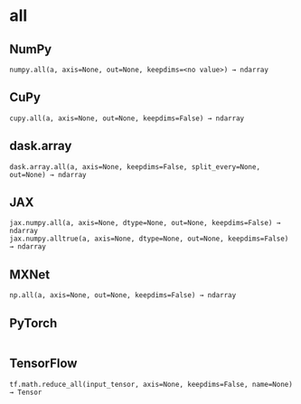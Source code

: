 # all

## NumPy

```
numpy.all(a, axis=None, out=None, keepdims=<no value>) → ndarray
```

## CuPy

```
cupy.all(a, axis=None, out=None, keepdims=False) → ndarray
```

## dask.array

```
dask.array.all(a, axis=None, keepdims=False, split_every=None, out=None) → ndarray
```

## JAX

```
jax.numpy.all(a, axis=None, dtype=None, out=None, keepdims=False) → ndarray
jax.numpy.alltrue(a, axis=None, dtype=None, out=None, keepdims=False) → ndarray
```

## MXNet

```
np.all(a, axis=None, out=None, keepdims=False) → ndarray
```

## PyTorch

```

```

## TensorFlow

```
tf.math.reduce_all(input_tensor, axis=None, keepdims=False, name=None) → Tensor
```
